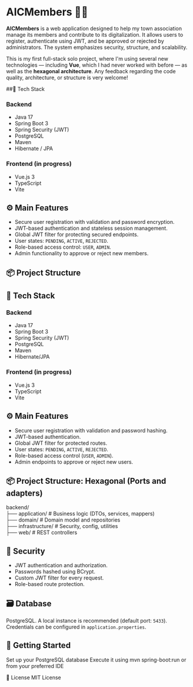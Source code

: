 # AICMembers 🧑‍💼

**AICMembers** is a web application designed to help my town association manage its members and contribute to its digitalization. It allows users to register, authenticate using JWT, and be approved or rejected by administrators. The system emphasizes security, structure, and scalability.

This is my first full-stack solo project, where I'm using several new technologies — including **Vue**, which I had never worked with before — as well as the **hexagonal architecture**. Any feedback regarding the code quality, architecture, or structure is very welcome!

##🔧 Tech Stack

### Backend
- Java 17
- Spring Boot 3
- Spring Security (JWT)
- PostgreSQL
- Maven
- Hibernate / JPA

### Frontend (in progress)
- Vue.js 3
- TypeScript
- Vite

## ⚙️ Main Features

- Secure user registration with validation and password encryption.
- JWT-based authentication and stateless session management.
- Global JWT filter for protecting secured endpoints.
- User states: `PENDING`, `ACTIVE`, `REJECTED`.
- Role-based access control: `USER`, `ADMIN`.
- Admin functionality to approve or reject new members.

## 📦 Project Structure


## 🔧 Tech Stack

### Backend
- Java 17
- Spring Boot 3
- Spring Security (JWT)
- PostgreSQL
- Maven
- Hibernate/JPA

### Frontend (in progress)
- Vue.js 3
- TypeScript
- Vite

## ⚙️ Main Features

- Secure user registration with validation and password hashing.
- JWT-based authentication.
- Global JWT filter for protected routes.
- User states: `PENDING`, `ACTIVE`, `REJECTED`.
- Role-based access control (`USER`, `ADMIN`).
- Admin endpoints to approve or reject new users.

## 📦 Project Structure: Hexagonal (Ports and adapters)

backend/  
├── application/ # Business logic (DTOs, services, mappers)  
├── domain/ # Domain model and repositories  
├── infrastructure/ # Security, config, utilities  
├── web/ # REST controllers  

## 🔐 Security

- JWT authentication and authorization.
- Passwords hashed using BCrypt.
- Custom JWT filter for every request.
- Role-based route protection.

## 🗃️ Database

PostgreSQL. A local instance is recommended (default port: `5433`). Credentials can be configured in `application.properties`.

## 🚀 Getting Started
Set up your PostgreSQL database
Execute it using mvn spring-boot:run or from your preferred IDE

📄 License
MIT License
